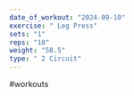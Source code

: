 ```yaml
---
date_of_workout: "2024-09-10"
exercise: " Leg Press"
sets: "1"
reps: "10"
weight: "58.5"
type: " 2 Circuit"
---
```

#workouts
